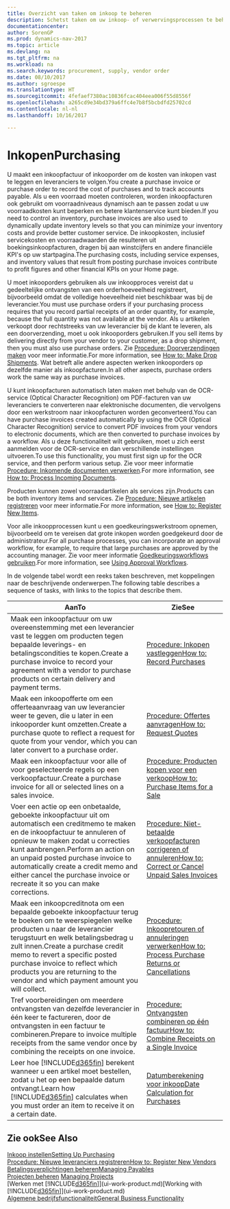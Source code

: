 ```yaml
---
title: Overzicht van taken om inkoop te beheren
description: Schetst taken om uw inkoop- of verwervingsprocessen te beheren, onder andere hoe inkoopfacturen en inkooporders werken.
documentationcenter: 
author: SorenGP
ms.prod: dynamics-nav-2017
ms.topic: article
ms.devlang: na
ms.tgt_pltfrm: na
ms.workload: na
ms.search.keywords: procurement, supply, vendor order
ms.date: 08/10/2017
ms.author: sgroespe
ms.translationtype: HT
ms.sourcegitcommit: 4fefaef7380ac10836fcac404eea006f55d8556f
ms.openlocfilehash: a265cd9e34bd379a6ffc4e7b8f5bcbdfd25702cd
ms.contentlocale: nl-nl
ms.lasthandoff: 10/16/2017

---
```

# <a name="purchasing"></a><span data-ttu-id="cf37d-103">Inkopen</span><span class="sxs-lookup"><span data-stu-id="cf37d-103">Purchasing</span></span>
<span data-ttu-id="cf37d-104">U maakt een inkoopfactuur of inkooporder om de kosten van inkopen vast te leggen en leveranciers te volgen.</span><span class="sxs-lookup"><span data-stu-id="cf37d-104">You create a purchase invoice or purchase order to record the cost of purchases and to track accounts payable.</span></span> <span data-ttu-id="cf37d-105">Als u een voorraad moeten controleren, worden inkoopfacturen ook gebruikt om voorraadniveaus dynamisch aan te passen zodat u uw voorraadkosten kunt beperken en betere klantenservice kunt bieden.</span><span class="sxs-lookup"><span data-stu-id="cf37d-105">If you need to control an inventory, purchase invoices are also used to dynamically update inventory levels so that you can minimize your inventory costs and provide better customer service.</span></span> <span data-ttu-id="cf37d-106">De inkoopkosten, inclusief servicekosten en voorraadwaarden die resulteren uit boekingsinkoopfacturen, dragen bij aan winstcijfers en andere financiële KPI's op uw startpagina.</span><span class="sxs-lookup"><span data-stu-id="cf37d-106">The purchasing costs, including service expenses, and inventory values that result from posting purchase invoices contribute to profit figures and other financial KPIs on your Home page.</span></span>

<span data-ttu-id="cf37d-107">U moet inkooporders gebruiken als uw inkoopproces vereist dat u gedeeltelijke ontvangsten van een orderhoeveelheid registreert, bijvoorbeeld omdat de volledige hoeveelheid niet beschikbaar was bij de leverancier.</span><span class="sxs-lookup"><span data-stu-id="cf37d-107">You must use purchase orders if your purchasing process requires that you record partial receipts of an order quantity, for example, because the full quantity was not available at the vendor.</span></span> <span data-ttu-id="cf37d-108">Als u artikelen verkoopt door rechtstreeks van uw leverancier bij de klant te leveren, als een doorverzending, moet u ook inkooporders gebruiken.</span><span class="sxs-lookup"><span data-stu-id="cf37d-108">If you sell items by delivering directly from your vendor to your customer, as a drop shipment, then you must also use purchase orders.</span></span> <span data-ttu-id="cf37d-109">Zie [Procedure: Doorverzendingen maken](sales-how-drop-shipment.md) voor meer informatie.</span><span class="sxs-lookup"><span data-stu-id="cf37d-109">For more information, see [How to: Make Drop Shipments](sales-how-drop-shipment.md).</span></span> <span data-ttu-id="cf37d-110">Wat betreft alle andere aspecten werken inkooporders op dezelfde manier als inkoopfacturen.</span><span class="sxs-lookup"><span data-stu-id="cf37d-110">In all other aspects, purchase orders work the same way as purchase invoices.</span></span>

<span data-ttu-id="cf37d-111">U kunt inkoopfacturen automatisch laten maken met behulp van de OCR-service (Optical Character Recognition) om PDF-facturen van uw leveranciers te converteren naar elektronische documenten, die vervolgens door een werkstroom naar inkoopfacturen worden geconverteerd.</span><span class="sxs-lookup"><span data-stu-id="cf37d-111">You can have purchase invoices created automatically by using the OCR (Optical Character Recognition) service to convert PDF invoices from your vendors to electronic documents, which are then converted to purchase invoices by a workflow.</span></span> <span data-ttu-id="cf37d-112">Als u deze functionaliteit wilt gebruiken, moet u zich eerst aanmelden voor de OCR-service en dan verschillende instellingen uitvoeren.</span><span class="sxs-lookup"><span data-stu-id="cf37d-112">To use this functionality, you must first sign up for the OCR service, and then perform various setup.</span></span> <span data-ttu-id="cf37d-113">Zie voor meer informatie [Procedure: Inkomende documenten verwerken](across-process-income-documents.md).</span><span class="sxs-lookup"><span data-stu-id="cf37d-113">For more information, see [How to: Process Incoming Documents](across-process-income-documents.md).</span></span>      

<span data-ttu-id="cf37d-114">Producten kunnen zowel voorraadartikelen als services zijn.</span><span class="sxs-lookup"><span data-stu-id="cf37d-114">Products can be both inventory items and services.</span></span> <span data-ttu-id="cf37d-115">Zie [Procedure: Nieuwe artikelen registreren](inventory-how-register-new-items.md) voor meer informatie.</span><span class="sxs-lookup"><span data-stu-id="cf37d-115">For more information, see [How to: Register New Items](inventory-how-register-new-items.md).</span></span>

<span data-ttu-id="cf37d-116">Voor alle inkoopprocessen kunt u een goedkeuringswerkstroom opnemen, bijvoorbeeld om te vereisen dat grote inkopen worden goedgekeurd door de administrateur.</span><span class="sxs-lookup"><span data-stu-id="cf37d-116">For all purchase processes, you can incorporate an approval workflow, for example, to require that large purchases are approved by the accounting manager.</span></span> <span data-ttu-id="cf37d-117">Zie voor meer informatie [Goedkeuringsworkflows gebruiken](across-how-use-approval-workflows.md).</span><span class="sxs-lookup"><span data-stu-id="cf37d-117">For more information, see [Using Approval Workflows](across-how-use-approval-workflows.md).</span></span>

<span data-ttu-id="cf37d-118">In de volgende tabel wordt een reeks taken beschreven, met koppelingen naar de beschrijvende onderwerpen.</span><span class="sxs-lookup"><span data-stu-id="cf37d-118">The following table describes a sequence of tasks, with links to the topics that describe them.</span></span>

| <span data-ttu-id="cf37d-119">Aan</span><span class="sxs-lookup"><span data-stu-id="cf37d-119">To</span></span> | <span data-ttu-id="cf37d-120">Zie</span><span class="sxs-lookup"><span data-stu-id="cf37d-120">See</span></span> |
| --- | --- |
| <span data-ttu-id="cf37d-121">Maak een inkoopfactuur om uw overeenstemming met een leverancier vast te leggen om producten tegen bepaalde leverings- en betalingscondities te kopen.</span><span class="sxs-lookup"><span data-stu-id="cf37d-121">Create a purchase invoice to record your agreement with a vendor to purchase products on certain delivery and payment terms.</span></span> |[<span data-ttu-id="cf37d-122">Procedure: Inkopen vastleggen</span><span class="sxs-lookup"><span data-stu-id="cf37d-122">How to: Record Purchases</span></span>](purchasing-how-record-purchases.md) |
|<span data-ttu-id="cf37d-123">Maak een inkoopofferte om een offerteaanvraag van uw leverancier weer te geven, die u later in een inkooporder kunt omzetten.</span><span class="sxs-lookup"><span data-stu-id="cf37d-123">Create a purchase quote to reflect a request for quote from your vendor, which you can later convert to a purchase order.</span></span>|[<span data-ttu-id="cf37d-124">Procedure: Offertes aanvragen</span><span class="sxs-lookup"><span data-stu-id="cf37d-124">How to: Request Quotes</span></span>](purchasing-how-request-quotes.md)|
| <span data-ttu-id="cf37d-125">Maak een inkoopfactuur voor alle of voor geselecteerde regels op een verkoopfactuur.</span><span class="sxs-lookup"><span data-stu-id="cf37d-125">Create a purchase invoice for all or selected lines on a sales invoice.</span></span> |[<span data-ttu-id="cf37d-126">Procedure: Producten kopen voor een verkoop</span><span class="sxs-lookup"><span data-stu-id="cf37d-126">How to: Purchase Items for a Sale</span></span>](purchasing-how-purchase-products-sale.md) |
| <span data-ttu-id="cf37d-127">Voer een actie op een onbetaalde, geboekte inkoopfactuur uit om automatisch een creditmemo te maken en de inkoopfactuur te annuleren of opnieuw te maken zodat u correcties kunt aanbrengen.</span><span class="sxs-lookup"><span data-stu-id="cf37d-127">Perform an action on an unpaid posted purchase invoice to automatically create a credit memo and either cancel the purchase invoice or recreate it so you can make corrections.</span></span> |[<span data-ttu-id="cf37d-128">Procedure: Niet-betaalde verkoopfacturen corrigeren of annuleren</span><span class="sxs-lookup"><span data-stu-id="cf37d-128">How to: Correct or Cancel Unpaid Sales Invoices</span></span>](purchasing-how-correct-cancel-unpaid-purchase-invoices.md) |
| <span data-ttu-id="cf37d-129">Maak een inkoopcreditnota om een bepaalde geboekte inkoopfactuur terug te boeken om te weerspiegelen welke producten u naar de leverancier terugstuurt en welk betalingsbedrag u zult innen.</span><span class="sxs-lookup"><span data-stu-id="cf37d-129">Create a purchase credit memo to revert a specific posted purchase invoice to reflect which products you are returning to the vendor and which payment amount you will collect.</span></span> |[<span data-ttu-id="cf37d-130">Procedure: Inkoopretouren of annuleringen verwerken</span><span class="sxs-lookup"><span data-stu-id="cf37d-130">How to: Process Purchase Returns or Cancellations</span></span>](purchasing-how-register-new-vendors.md) |
|<span data-ttu-id="cf37d-131">Tref voorbereidingen om meerdere ontvangsten van dezelfde leverancier in één keer te factureren, door de ontvangsten in een factuur te combineren.</span><span class="sxs-lookup"><span data-stu-id="cf37d-131">Prepare to invoice multiple receipts from the same vendor once by combining the receipts on one invoice.</span></span>|[<span data-ttu-id="cf37d-132">Procedure: Ontvangsten combineren op één factuur</span><span class="sxs-lookup"><span data-stu-id="cf37d-132">How to: Combine Receipts on a Single Invoice</span></span>](purchasing-how-to-combine-receipts.md)|
| <span data-ttu-id="cf37d-133">Leer hoe [!INCLUDE[d365fin](includes/d365fin_md.md)] berekent wanneer u een artikel moet bestellen, zodat u het op een bepaalde datum ontvangt.</span><span class="sxs-lookup"><span data-stu-id="cf37d-133">Learn how [!INCLUDE[d365fin](includes/d365fin_md.md)] calculates when you must order an item to receive it on a certain date.</span></span>|[<span data-ttu-id="cf37d-134">Datumberekening voor inkoop</span><span class="sxs-lookup"><span data-stu-id="cf37d-134">Date Calculation for Purchases</span></span>](purchasing-date-calculation-for-purchases.md)|

## <a name="see-also"></a><span data-ttu-id="cf37d-135">Zie ook</span><span class="sxs-lookup"><span data-stu-id="cf37d-135">See Also</span></span>
[<span data-ttu-id="cf37d-136">Inkoop instellen</span><span class="sxs-lookup"><span data-stu-id="cf37d-136">Setting Up Purchasing</span></span>](purchasing-setup-purchasing.md)  
[<span data-ttu-id="cf37d-137">Procedure: Nieuwe leveranciers registreren</span><span class="sxs-lookup"><span data-stu-id="cf37d-137">How to: Register New Vendors</span></span>](purchasing-how-register-new-vendors.md)  
[<span data-ttu-id="cf37d-138">Betalingsverplichtingen beheren</span><span class="sxs-lookup"><span data-stu-id="cf37d-138">Managing Payables</span></span>](payables-manage-payables.md)  
<span data-ttu-id="cf37d-139">[Projecten beheren](projects-manage-projects.md)  </span><span class="sxs-lookup"><span data-stu-id="cf37d-139">[Managing Projects](projects-manage-projects.md)  </span></span>  
<span data-ttu-id="cf37d-140">[Werken met [!INCLUDE[d365fin](includes/d365fin_md.md)]](ui-work-product.md)</span><span class="sxs-lookup"><span data-stu-id="cf37d-140">[Working with [!INCLUDE[d365fin](includes/d365fin_md.md)]](ui-work-product.md)</span></span>  
[<span data-ttu-id="cf37d-141">Algemene bedrijfsfunctionaliteit</span><span class="sxs-lookup"><span data-stu-id="cf37d-141">General Business Functionality</span></span>](ui-across-business-areas.md)

## 

